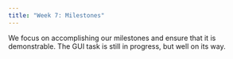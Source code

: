 ```yaml
---
title: "Week 7: Milestones"
---
```


 We focus on accomplishing our milestones and ensure that it is demonstrable.  The GUI task is still in progress, but well on its way.  